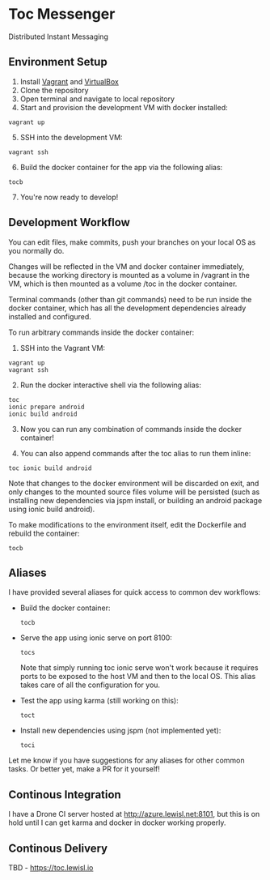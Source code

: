 # Toc Messenger
Distributed Instant Messaging

## Environment Setup

1. Install [Vagrant](https://www.vagrantup.com/) and [VirtualBox](https://www.virtualbox.org/)
2. Clone the repository
3. Open terminal and navigate to local repository
4. Start and provision the development VM with docker installed:
  ```
  vagrant up
  ```
  
5. SSH into the development VM:
  ```
  vagrant ssh
  ```
  
6. Build the docker container for the app via the following alias:
  ```
  tocb
  ```
  
7. You're now ready to develop!

## Development Workflow

You can edit files, make commits, push your branches on your local OS as you normally do.

Changes will be reflected in the VM and docker container immediately, because the working directory is mounted as a volume in /vagrant in the VM, which is then mounted as a volume /toc in the docker container.

Terminal commands (other than git commands) need to be run inside the docker container, which has all the development dependencies already installed and configured.

To run arbitrary commands inside the docker container:

1. SSH into the Vagrant VM:
  ```
  vagrant up
  vagrant ssh
  ```

2. Run the docker interactive shell via the following alias:
  ```
  toc
  ionic prepare android
  ionic build android
  ```

3. Now you can run any combination of commands inside the docker container!

4. You can also append commands after the toc alias to run them inline:
  ```
  toc ionic build android
  ```

Note that changes to the docker environment will be discarded on exit, and only changes to the mounted source files volume will be persisted (such as installing new dependencies via jspm install, or building an android package using ionic build android).

To make modifications to the environment itself, edit the Dockerfile and rebuild the container:
  ```
  tocb
  ```

## Aliases

I have provided several aliases for quick access to common dev workflows:

- Build the docker container:
  ```
  tocb
  ```

- Serve the app using ionic serve on port 8100:
  ```
  tocs
  ```
  
  Note that simply running toc ionic serve won't work because it requires ports to be exposed to the host VM and then to the local OS. This alias takes care of all the configuration for you.
  
- Test the app using karma (still working on this):
  ```
  toct
  ```

- Install new dependencies using jspm (not implemented yet):
  ```
  toci
  ```

Let me know if you have suggestions for any aliases for other common tasks. Or better yet, make a PR for it yourself!

## Continous Integration

I have a Drone CI server hosted at http://azure.lewisl.net:8101, but this is on hold until I can get karma and docker in docker working properly.

## Continous Delivery

TBD - https://toc.lewisl.io
